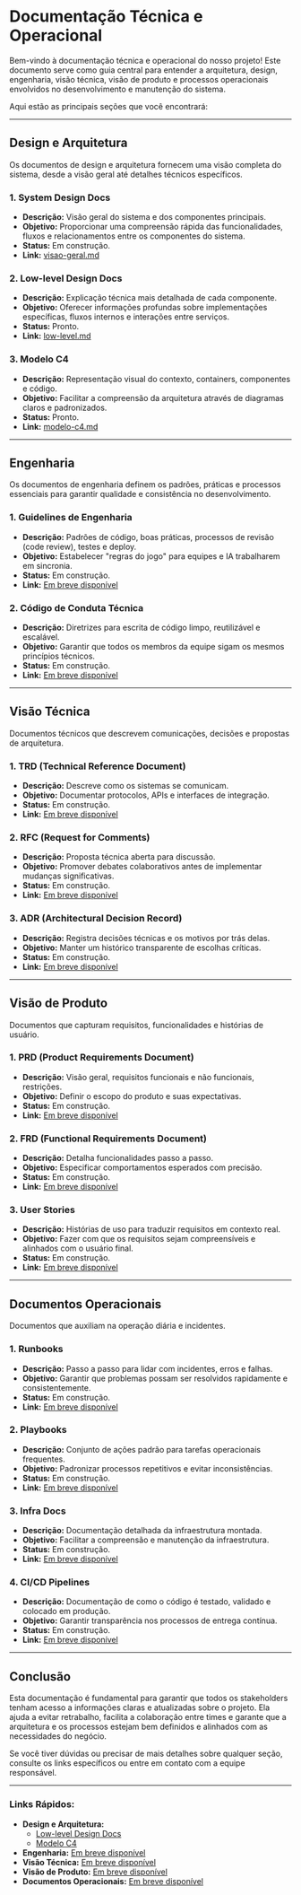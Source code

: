 # Documentação Técnica e Operacional

Bem-vindo à documentação técnica e operacional do nosso projeto! Este documento serve como guia central para entender a arquitetura, design, engenharia, visão técnica, visão de produto e processos operacionais envolvidos no desenvolvimento e manutenção do sistema.

Aqui estão as principais seções que você encontrará:

---

## Design e Arquitetura

Os documentos de design e arquitetura fornecem uma visão completa do sistema, desde a visão geral até detalhes técnicos específicos.

### 1. **System Design Docs**
- **Descrição:** Visão geral do sistema e dos componentes principais.
- **Objetivo:** Proporcionar uma compreensão rápida das funcionalidades, fluxos e relacionamentos entre os componentes do sistema.
- **Status:** Em construção.
- **Link:** [visao-geral.md](arquitetura/visao-geral.md)

### 2. **Low-level Design Docs**
- **Descrição:** Explicação técnica mais detalhada de cada componente.
- **Objetivo:** Oferecer informações profundas sobre implementações específicas, fluxos internos e interações entre serviços.
- **Status:** Pronto.
- **Link:** [low-level.md](arquitetura/low-level.md)

### 3. **Modelo C4**
- **Descrição:** Representação visual do contexto, containers, componentes e código.
- **Objetivo:** Facilitar a compreensão da arquitetura através de diagramas claros e padronizados.
- **Status:** Pronto.
- **Link:** [modelo-c4.md](arquitetura/modelo-c4.md)

---

## Engenharia

Os documentos de engenharia definem os padrões, práticas e processos essenciais para garantir qualidade e consistência no desenvolvimento.

### 1. **Guidelines de Engenharia**
- **Descrição:** Padrões de código, boas práticas, processos de revisão (code review), testes e deploy.
- **Objetivo:** Estabelecer "regras do jogo" para equipes e IA trabalharem em sincronia.
- **Status:** Em construção.
- **Link:** [Em breve disponível](#)

### 2. **Código de Conduta Técnica**
- **Descrição:** Diretrizes para escrita de código limpo, reutilizável e escalável.
- **Objetivo:** Garantir que todos os membros da equipe sigam os mesmos princípios técnicos.
- **Status:** Em construção.
- **Link:** [Em breve disponível](#)

---

## Visão Técnica

Documentos técnicos que descrevem comunicações, decisões e propostas de arquitetura.

### 1. **TRD (Technical Reference Document)**
- **Descrição:** Descreve como os sistemas se comunicam.
- **Objetivo:** Documentar protocolos, APIs e interfaces de integração.
- **Status:** Em construção.
- **Link:** [Em breve disponível](#)

### 2. **RFC (Request for Comments)**
- **Descrição:** Proposta técnica aberta para discussão.
- **Objetivo:** Promover debates colaborativos antes de implementar mudanças significativas.
- **Status:** Em construção.
- **Link:** [Em breve disponível](#)

### 3. **ADR (Architectural Decision Record)**
- **Descrição:** Registra decisões técnicas e os motivos por trás delas.
- **Objetivo:** Manter um histórico transparente de escolhas críticas.
- **Status:** Em construção.
- **Link:** [Em breve disponível](#)

---

## Visão de Produto

Documentos que capturam requisitos, funcionalidades e histórias de usuário.

### 1. **PRD (Product Requirements Document)**
- **Descrição:** Visão geral, requisitos funcionais e não funcionais, restrições.
- **Objetivo:** Definir o escopo do produto e suas expectativas.
- **Status:** Em construção.
- **Link:** [Em breve disponível](#)

### 2. **FRD (Functional Requirements Document)**
- **Descrição:** Detalha funcionalidades passo a passo.
- **Objetivo:** Especificar comportamentos esperados com precisão.
- **Status:** Em construção.
- **Link:** [Em breve disponível](#)

### 3. **User Stories**
- **Descrição:** Histórias de uso para traduzir requisitos em contexto real.
- **Objetivo:** Fazer com que os requisitos sejam compreensíveis e alinhados com o usuário final.
- **Status:** Em construção.
- **Link:** [Em breve disponível](#)

---

## Documentos Operacionais

Documentos que auxiliam na operação diária e incidentes.

### 1. **Runbooks**
- **Descrição:** Passo a passo para lidar com incidentes, erros e falhas.
- **Objetivo:** Garantir que problemas possam ser resolvidos rapidamente e consistentemente.
- **Status:** Em construção.
- **Link:** [Em breve disponível](#)

### 2. **Playbooks**
- **Descrição:** Conjunto de ações padrão para tarefas operacionais frequentes.
- **Objetivo:** Padronizar processos repetitivos e evitar inconsistências.
- **Status:** Em construção.
- **Link:** [Em breve disponível](#)

### 3. **Infra Docs**
- **Descrição:** Documentação detalhada da infraestrutura montada.
- **Objetivo:** Facilitar a compreensão e manutenção da infraestrutura.
- **Status:** Em construção.
- **Link:** [Em breve disponível](#)

### 4. **CI/CD Pipelines**
- **Descrição:** Documentação de como o código é testado, validado e colocado em produção.
- **Objetivo:** Garantir transparência nos processos de entrega contínua.
- **Status:** Em construção.
- **Link:** [Em breve disponível](#)

---

## Conclusão

Esta documentação é fundamental para garantir que todos os stakeholders tenham acesso a informações claras e atualizadas sobre o projeto. Ela ajuda a evitar retrabalho, facilita a colaboração entre times e garante que a arquitetura e os processos estejam bem definidos e alinhados com as necessidades do negócio.

Se você tiver dúvidas ou precisar de mais detalhes sobre qualquer seção, consulte os links específicos ou entre em contato com a equipe responsável.

---

### Links Rápidos:
- **Design e Arquitetura:**
  - [Low-level Design Docs](arquitetura/low-level.md)
  - [Modelo C4](arquitetura/modelo-c4.md)
- **Engenharia:** [Em breve disponível](#)
- **Visão Técnica:** [Em breve disponível](#)
- **Visão de Produto:** [Em breve disponível](#)
- **Documentos Operacionais:** [Em breve disponível](#)
